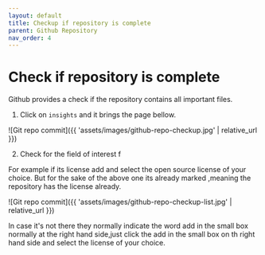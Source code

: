 ```yaml
---
layout: default
title: Checkup if repository is complete
parent: Github Repository
nav_order: 4
---
```


# Check if repository is complete
Github provides a check if the repository contains all important files.

1. Click on `insights` and it brings the page bellow.

![Git repo commit]({{ 'assets/images/github-repo-checkup.jpg' | relative_url }})


2. Check for the field of interest f

For example if its license add and select the open source license of your choice.
But for the sake of the above one its already marked ,meaning the repository has the license already.

![Git repo commit]({{ 'assets/images/github-repo-checkup-list.jpg' | relative_url }})

In case it's not there they normally indicate the word add in the small box normally at the right hand side,just click the add in the small box on th right hand side and select the license of your choice.